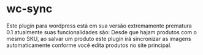 # wc-sync
Este plugin para wordpress está em sua versão extremamente prematura 0.1
atualmente suas funcionalidades são:
Desde que hajam produtos com o mesmo SKU, ao salvar um produto este plugin irá sincronizar as imagens automaticamente conforme você edita produtos no site principal.

